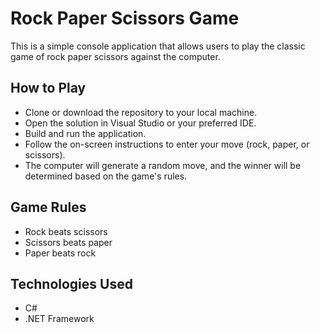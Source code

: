 # Rock Paper Scissors Game
This is a simple console application that allows users to play the classic game of rock paper scissors against the computer.


## How to Play
- Clone or download the repository to your local machine.
- Open the solution in Visual Studio or your preferred IDE.
- Build and run the application.
- Follow the on-screen instructions to enter your move (rock, paper, or scissors).
- The computer will generate a random move, and the winner will be determined based on the game's rules.

## Game Rules
- Rock beats scissors
- Scissors beats paper
- Paper beats rock

## Technologies Used
- C#
- .NET Framework
